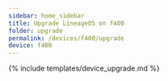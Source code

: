 ```yaml
---
sidebar: home_sidebar
title: Upgrade LineageOS on f400
folder: upgrade
permalink: /devices/f400/upgrade
device: f400
---
```

{% include templates/device_upgrade.md %}
